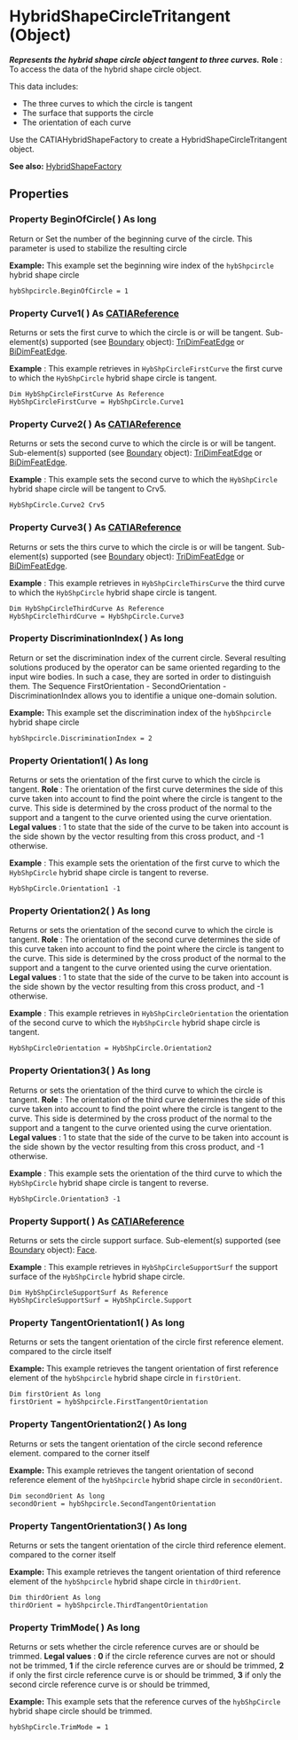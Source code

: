 # HybridShapeCircleTritangent (Object)

**_Represents the hybrid shape circle object tangent to three curves._**
**Role** : To access the data of the hybrid shape circle object.

This data includes:

  * The three curves to which the circle is tangent
  * The surface that supports the circle
  * The orientation of each curve

Use the CATIAHybridShapeFactory to create a HybridShapeCircleTritangent object.

**See also:**      [HybridShapeFactory](../GSMInterfaces/interface_HybridShapeFactory_68680.md)

## Properties

### Property **BeginOfCircle**( ) As long

Return or Set the number of the beginning curve of the circle. This parameter is used to stabilize the resulting circle

**Example:**      This example set the beginning wire index of the `hybShpcircle` hybrid shape circle

```VBScript
hybShpcircle.BeginOfCircle = 1

```

### Property **Curve1**( ) As [CATIAReference](../InfInterfaces/interface_Reference_17481.md)

Returns or sets the first curve to which the circle is or will be tangent.
Sub-element(s) supported (see [Boundary](../MecModInterfaces/interface_Boundary_14542.md) object): [TriDimFeatEdge](../MecModInterfaces/interface_TriDimFeatEdge_39030.md) or [BiDimFeatEdge](../MecModInterfaces/interface_BiDimFeatEdge_33192.md).

**Example** :      This example retrieves in `HybShpCircleFirstCurve` the first curve to which the `HybShpCircle` hybrid shape circle is tangent.

```VBScript
Dim HybShpCircleFirstCurve As Reference
HybShpCircleFirstCurve = HybShpCircle.Curve1

```

### Property **Curve2**( ) As [CATIAReference](../InfInterfaces/interface_Reference_17481.md)

Returns or sets the second curve to which the circle is or will be tangent.
Sub-element(s) supported (see [Boundary](../MecModInterfaces/interface_Boundary_14542.md) object): [TriDimFeatEdge](../MecModInterfaces/interface_TriDimFeatEdge_39030.md) or [BiDimFeatEdge](../MecModInterfaces/interface_BiDimFeatEdge_33192.md).

**Example** :      This example sets the second curve to which the `HybShpCircle` hybrid shape circle will be tangent to Crv5.

```VBScript
HybShpCircle.Curve2 Crv5

```

### Property **Curve3**( ) As [CATIAReference](../InfInterfaces/interface_Reference_17481.md)

Returns or sets the thirs curve to which the circle is or will be tangent.
Sub-element(s) supported (see [Boundary](../MecModInterfaces/interface_Boundary_14542.md) object): [TriDimFeatEdge](../MecModInterfaces/interface_TriDimFeatEdge_39030.md) or [BiDimFeatEdge](../MecModInterfaces/interface_BiDimFeatEdge_33192.md).

**Example** :      This example retrieves in `HybShpCircleThirsCurve` the third curve to which the `HybShpCircle` hybrid shape circle is tangent.

```VBScript
Dim HybShpCircleThirdCurve As Reference
HybShpCircleThirdCurve = HybShpCircle.Curve3

```

### Property **DiscriminationIndex**( ) As long

Return or set the discrimination index of the current circle. Several resulting solutions produced by the operator can be same oriented regarding to the input wire bodies. In such a case, they are sorted in order to distinguish them. The Sequence FirstOrientation - SecondOrientation - DiscriminationIndex allows you to identifie a unique one-domain solution.

**Example:**      This example set the discrimination index of the `hybShpcircle` hybrid shape circle

```VBScript
hybShpcircle.DiscriminationIndex = 2

```

### Property **Orientation1**( ) As long

Returns or sets the orientation of the first curve to which the circle is tangent.
**Role** : The orientation of the first curve determines the side of this curve taken into account to find the point where the circle is tangent to the curve. This side is determined by the cross product of the normal to the support and a tangent to the curve oriented using the curve orientation.
**Legal values** : 1 to state that the side of the curve to be taken into account is the side shown by the vector resulting from this cross product, and -1 otherwise.

**Example** :      This example sets the orientation of the first curve to which the `HybShpCircle` hybrid shape circle is tangent to reverse.

```VBScript
HybShpCircle.Orientation1 -1

```

### Property **Orientation2**( ) As long

Returns or sets the orientation of the second curve to which the circle is tangent.
**Role** : The orientation of the second curve determines the side of this curve taken into account to find the point where the circle is tangent to the curve. This side is determined by the cross product of the normal to the support and a tangent to the curve oriented using the curve orientation.
**Legal values** : 1 to state that the side of the curve to be taken into account is the side shown by the vector resulting from this cross product, and -1 otherwise.

**Example** :      This example retrieves in `HybShpCircleOrientation` the orientation of the second curve to which the `HybShpCircle` hybrid shape circle is tangent.

```VBScript
HybShpCircleOrientation = HybShpCircle.Orientation2

```

### Property **Orientation3**( ) As long

Returns or sets the orientation of the third curve to which the circle is tangent.
**Role** : The orientation of the third curve determines the side of this curve taken into account to find the point where the circle is tangent to the curve. This side is determined by the cross product of the normal to the support and a tangent to the curve oriented using the curve orientation.
**Legal values** : 1 to state that the side of the curve to be taken into account is the side shown by the vector resulting from this cross product, and -1 otherwise.

**Example** :      This example sets the orientation of the third curve to which the `HybShpCircle` hybrid shape circle is tangent to reverse.

```VBScript
HybShpCircle.Orientation3 -1

```

### Property **Support**( ) As [CATIAReference](../InfInterfaces/interface_Reference_17481.md)

Returns or sets the circle support surface.
Sub-element(s) supported (see [Boundary](../MecModInterfaces/interface_Boundary_14542.md) object): [Face](../MecModInterfaces/interface_Face_3398.md).

**Example** :      This example retrieves in `HybShpCircleSupportSurf` the support surface of the `HybShpCircle` hybrid shape circle.

```VBScript
Dim HybShpCircleSupportSurf As Reference
HybShpCircleSupportSurf = HybShpCircle.Support

```

### Property **TangentOrientation1**( ) As long

Returns or sets the tangent orientation of the circle first reference element. compared to the circle itself

**Example:**      This example retrieves the tangent orientation of first reference element of the `hybShpcircle` hybrid shape circle in `firstOrient`.

```VBScript
Dim firstOrient As long
firstOrient = hybShpcircle.FirstTangentOrientation

```

### Property **TangentOrientation2**( ) As long

Returns or sets the tangent orientation of the circle second reference element. compared to the corner itself

**Example:**      This example retrieves the tangent orientation of second reference element of the `hybShpcircle` hybrid shape circle in `secondOrient`.

```VBScript
Dim secondOrient As long
secondOrient = hybShpcircle.SecondTangentOrientation

```

### Property **TangentOrientation3**( ) As long

Returns or sets the tangent orientation of the circle third reference element. compared to the corner itself

**Example:**      This example retrieves the tangent orientation of third reference element of the `hybShpcircle` hybrid shape circle in `thirdOrient`.

```VBScript
Dim thirdOrient As long
thirdOrient = hybShpcircle.ThirdTangentOrientation

```

### Property **TrimMode**( ) As long

Returns or sets whether the circle reference curves are or should be trimmed.
**Legal values** : **0** if the circle reference curves are not or should not be trimmed, **1** if the circle reference curves are or should be trimmed, **2** if only the first circle reference curve is or should be trimmed, **3** if only the second circle reference curve is or should be trimmed,

**Example:**      This example sets that the reference curves of the `hybShpCircle` hybrid shape circle should be trimmed.

```VBScript
hybShpCircle.TrimMode = 1

```